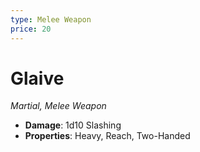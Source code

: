 ```yaml
---
type: Melee Weapon
price: 20
---
```

# Glaive

*Martial, Melee Weapon*

- **Damage**: 1d10 Slashing
- **Properties**: Heavy, Reach, Two-Handed


